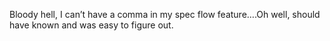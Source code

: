 <!--
id: 658324100
link: http://kevinisom.info/post/658324100/bloody-hell-i-cant-have-a-comma-in-my-spec-flow
slug: bloody-hell-i-cant-have-a-comma-in-my-spec-flow
date: Thu Jun 03 2010 13:26:16 GMT+1200 (NZST)
raw: {"blog_name":"kevinisom","id":658324100,"post_url":"http://kevinisom.info/post/658324100/bloody-hell-i-cant-have-a-comma-in-my-spec-flow","slug":"bloody-hell-i-cant-have-a-comma-in-my-spec-flow","type":"text","date":"2010-06-03 01:26:16 GMT","timestamp":1275528376,"state":"published","format":"html","reblog_key":"vLOu72Zp","tags":[],"short_url":"http://tmblr.co/Zw68YydFJg4","highlighted":[],"feed_item":"http://twitter.com/kev_nz/statuses/15282850362","from_feed_id":"650289","note_count":0,"title":null,"body":"<p>Bloody hell, I can&#8217;t have a comma in my spec flow feature&#8230;.Oh well, should have known and was easy to figure out.</p>"}
publish: 2010-06-03
tags: 
title: null
-->


Bloody hell, I can’t have a comma in my spec flow feature….Oh well,
should have known and was easy to figure out.


